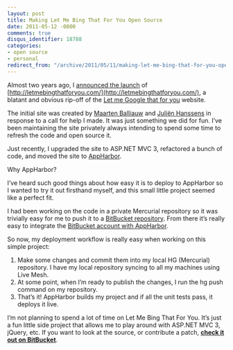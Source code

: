 ```yaml
---
layout: post
title: Making Let Me Bing That For You Open Source
date: 2011-05-12 -0800
comments: true
disqus_identifier: 18788
categories:
- open source
- personal
redirect_from: "/archive/2011/05/11/making-let-me-bing-that-for-you-open-source.aspx/"
---
```


Almost two years ago, I [announced the
launch](http://haacked.com/archive/2009/10/16/announcing-let-me-bing-that-for-you.aspx "Announcing LetMeBingThatForYou.com")
of [http://letmebingthatforyou.com/](http://letmebingthatforyou.com/), a
blatant and obvious rip-off of the [Let me Google that for
you](http://lmgtfy.com/) website.

The initial site was created by [Maarten
Balliauw](http://blog.maartenballiauw.be/ "Maarten's Blog") and [Juliën
Hanssens](http://hanssens.org/ "Juliën's Website") in response to a call
for help I made. It was just something we did for fun. I’ve been
maintaining the site privately always intending to spend some time to
refresh the code and open source it.

Just recently, I upgraded the site to ASP.NET MVC 3, refactored a bunch
of code, and moved the site to
[AppHarbor](http://appharbor.com/ "AppHarbor").

Why AppHarbor?

I’ve heard such good things about how easy it is to deploy to AppHarbor
so I wanted to try it out firsthand myself, and this small little
project seemed like a perfect fit.

I had been working on the code in a private Mercurial repository so it
was trivially easy for me to push it to a [BitBucket
repository](https://bitbucket.org/haacked/letmebingthatforyou/ "LMBTFY BitBucket").
From there it’s really easy to integrate the [BitBucket account with
AppHarbor](http://support.appharbor.com/kb/getting-started/using-mercurial-on-appharbor "Using BitBucket with AppHarbor").

So now, my deployment workflow is really easy when working on this
simple project:

1.  Make some changes and commit them into my local HG (Mercurial)
    repository. I have my local repository syncing to all my machines
    using Live Mesh.
2.  At some point, when I’m ready to publish the changes, I run the hg
    push command on my repository.
3.  That’s it! AppHarbor builds my project and if all the unit tests
    pass, it deploys it live.

I’m not planning to spend a lot of time on Let Me Bing That For You.
It’s just a fun little side project that allows me to play around with
ASP.NET MVC 3, jQuery, etc. If you want to look at the source, or
contribute a patch, **[check it out on
BitBucket](https://bitbucket.org/haacked/letmebingthatforyou/ "LetMeBingThatForYou on BitBucket")**.

